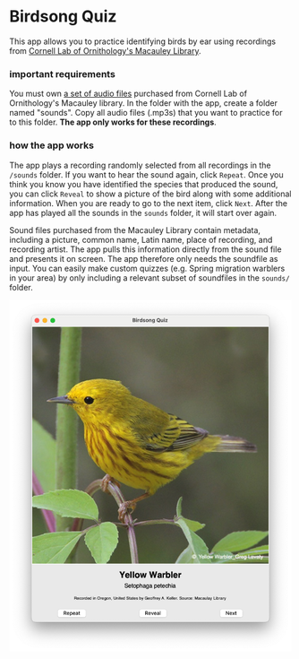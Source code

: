 # Birdsong Quiz

This app allows you to practice identifying birds by ear using recordings from [Cornell Lab of Ornithology's Macauley Library](https://www.macaulaylibrary.org).

### important requirements

You must own [a set of audio files](https://www.macaulaylibrary.org/product/the-cornell-guide-to-bird-sounds-us-and-canada/) purchased from Cornell Lab of Ornithology's Macauley library.
In the folder with the app, create a folder named "sounds". Copy all audio files (.mp3s) that you want to practice for to this folder. **The app only works for these recordings**.

### how the app works
The app plays a recording randomly selected from all recordings in the `/sounds` folder.
If you want to hear the sound again, click `Repeat`.
Once you think you know you have identified the species that produced the sound, you can click `Reveal` to show a picture of the bird along with some additional information.
When you are ready to go to the next item, click `Next`. After the app has played all the sounds in the `sounds` folder, it will start over again.

Sound files purchased from the Macauley Library contain metadata, including a picture, common name, Latin name, place of recording, and recording artist. The app pulls this information directly from the sound file and presents it on screen. The app therefore only needs the soundfile as input. You can easily make custom quizzes (e.g. Spring migration warblers in your area) by only including a relevant subset of soundfiles in the `sounds/` folder.

![](app-screenshot.png)

